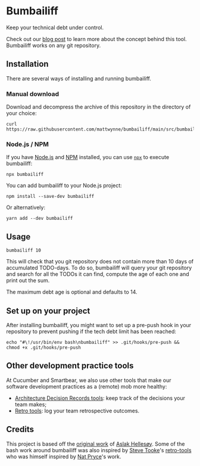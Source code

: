 # Bumbailiff

Keep your technical debt under control.

Check out our [blog post](https://cucumber.io/blog/bdd/todo-or-not-todo/) to learn more about the concept behind this tool. Bumbailiff works on any git repository.

## Installation

There are several ways of installing and running bumbailiff.

### Manual download

Download and decompress the archive of this repository in the directory of your choice:

    curl https://raw.githubusercontent.com/mattwynne/bumbailiff/main/src/bumbailiff

### Node.js / NPM

If you have [Node.js](https://nodejs.org/en/) and [NPM](https://docs.npmjs.com/about-npm) installed, you can use [`npx`](https://docs.npmjs.com/cli/v7/commands/npx) to execute bumbailiff:

    npx bumbailiff

You can add bumbailiff to your Node.js project:

    npm install --save-dev bumbailiff

Or alternatively:

    yarn add --dev bumbailiff

## Usage

    bumbailiff 10

This will check that you git repository does not contain more than 10 days of accumulated TODO-days. To do so, bumbailiff will query your git repository and search for all the TODOs it can find, compute the age of each one and print out the sum.

The maximum debt age is optional and defaults to 14.

## Set up on your project

After installing bumbailiff, you might want to set up a pre-push hook in your repository to prevent pushing if the tech debt limit has been reached:

    echo "#\!/usr/bin/env bash\nbumbailiff" >> .git/hooks/pre-push && chmod +x .git/hooks/pre-push

## Other development practice tools

At Cucumber and Smartbear, we also use other tools that make our software development practices as a (remote) mob more healthy:

- [Architecture Decision Records tools](https://github.com/npryce/adr-tools): keep track of the decisions your team makes;
- [Retro tools](https://github.com/tooky/retro-tools): log your team retrospective outcomes.

## Credits

This project is based off the [original work](https://gist.github.com/aslakhellesoy/de419d6ded6249e8a68c05d296314bf2) of [Aslak Hellesøy](https://github.com/aslakhellesoy). Some of the bash work around bumbailiff was also inspired by [Steve Tooke](https://github.com/tooky/)'s [retro-tools](https://github.com/tooky/retro-tools) who was himself inspired by [Nat Pryce](https://github.com/npryce)'s work.
